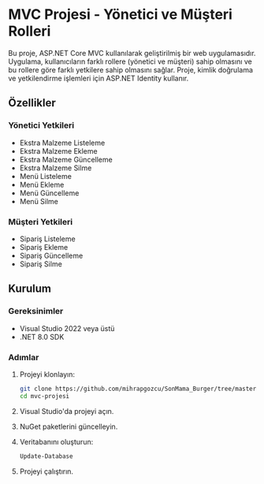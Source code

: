 # MVC Projesi - Yönetici ve Müşteri Rolleri

Bu proje, ASP.NET Core MVC kullanılarak geliştirilmiş bir web uygulamasıdır. Uygulama, kullanıcıların farklı rollere (yönetici ve müşteri) sahip olmasını ve bu rollere göre farklı yetkilere sahip olmasını sağlar. Proje, kimlik doğrulama ve yetkilendirme işlemleri için ASP.NET Identity kullanır.

## Özellikler

### Yönetici Yetkileri

- Ekstra Malzeme Listeleme
- Ekstra Malzeme Ekleme
- Ekstra Malzeme Güncelleme
- Ekstra Malzeme Silme
- Menü Listeleme
- Menü Ekleme
- Menü Güncelleme
- Menü Silme

### Müşteri Yetkileri

- Sipariş Listeleme
- Sipariş Ekleme
- Sipariş Güncelleme
- Sipariş Silme

## Kurulum

### Gereksinimler

- Visual Studio 2022 veya üstü
- .NET 8.0 SDK

### Adımlar

1. Projeyi klonlayın:
    ```sh
    git clone https://github.com/mihrapgozcu/SonMama_Burger/tree/master
    cd mvc-projesi
    ```

2. Visual Studio'da projeyi açın.

3. NuGet paketlerini güncelleyin.

4. Veritabanını oluşturun:
    ```sh
    Update-Database
    ```

5. Projeyi çalıştırın.



